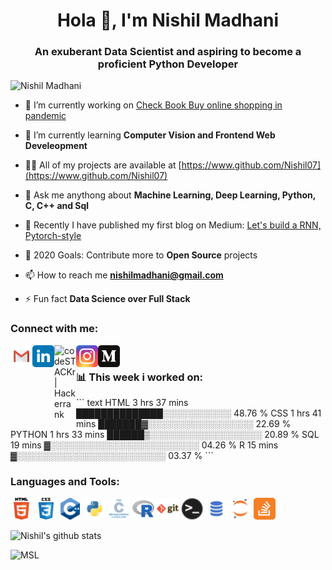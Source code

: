 <h1 align="center">Hola 👋, I'm Nishil Madhani</h1>
<h3 align="center">An exuberant Data Scientist and aspiring to become a proficient Python Developer</h3>
<p align="left"> <img src="https://komarev.com/ghpvc/?username=Nishil07" alt="Nishil Madhani" /> </p>

- 🔭 I’m currently working on [Check Book Buy online shopping in pandemic](https://github.com/Nishil07/Chai_time_hack)

- 🌱 I’m currently learning **Computer Vision and Frontend Web Develeopment**

- 👨‍💻 All of my projects are available at [https://www.github.com/Nishil07](https://www.github.com/Nishil07)

- 💬 Ask me anythong about **Machine Learning, Deep Learning, Python, C, C++ and Sql**

- 📝 Recently I have published my first blog on Medium: [Let's build a RNN, Pytorch-style](https://medium.com/@nishilmadhani/lets-build-a-rnn-pytorch-style-c960207f1fb3?sk=642d0917208da77b8d864801c78f48d8)

- 🥅 2020 Goals: Contribute more to **Open Source** projects

- 📫 How to reach me **nishilmadhani@gmail.com**

- ⚡ Fun fact **Data Science over Full Stack**

### Connect with me:

[<img align="left" alt="Nishil | Mail" width="35px" src="https://github.com/edent/SuperTinyIcons/blob/master/images/svg/gmail.svg" />](mailto:nishilmadhani@gmail.com)
[<img align="left" alt="codeSTACKr | LinkedIn" width="35px" src="https://github.com/edent/SuperTinyIcons/blob/master/images/svg/linkedin.svg" />](https://www.linkedin.com/in/nishil-madhani/)
[<img align="left" alt="codeSTACKr | Hackerrank" width="35px" src="https://cdn.jsdelivr.net/npm/simple-icons@v3/icons/hackerrank.svg" />](https://www.hackerRank.com/nishilmadhani)
[<img align="left" alt="codeSTACKr | Instagram" width="35px" src="https://github.com/edent/SuperTinyIcons/blob/master/images/svg/instagram.svg" />](https://www.instagram.com/nishilmadhani/)
[<img align="left" alt="codeSTACKr | Medium" width="35px" src="https://github.com/edent/SuperTinyIcons/blob/master/images/svg/medium.svg" />](https://medium.com/@nishilmadhani)
<br/>

<h3>📊 This week i worked on:</h3>
<!--START_SECTION:waka-->
``` text
HTML         3 hrs 37 mins   ██████████████░░░░░░░░░░░   48.76 % 
CSS          1 hrs 41 mins   ███████▓░░░░░░░░░░░░░░░░░   22.69 % 
PYTHON       1 hrs 33 mins   ██████▒░░░░░░░░░░░░░░░░░░   20.89 % 
SQL          19 mins         ▓░░░░░░░░░░░░░░░░░░░░░░░░   04.26 % 
R            15 mins         ▓░░░░░░░░░░░░░░░░░░░░░░░░   03.37 % 
```
<!--END_SECTION:waka-->

### Languages and Tools:

<code><img height="35" src="https://raw.githubusercontent.com/github/explore/80688e429a7d4ef2fca1e82350fe8e3517d3494d/topics/html/html.png"></code>
<code><img height="35" src="https://raw.githubusercontent.com/github/explore/80688e429a7d4ef2fca1e82350fe8e3517d3494d/topics/css/css.png"></code>
<code><img height="35" src="https://raw.githubusercontent.com/github/explore/80688e429a7d4ef2fca1e82350fe8e3517d3494d/topics/cpp/cpp.png"></code>
<code><img height="35" src="https://raw.githubusercontent.com/github/explore/80688e429a7d4ef2fca1e82350fe8e3517d3494d/topics/python/python.png"></code>
<code><img height="35" src="https://raw.githubusercontent.com/github/explore/80688e429a7d4ef2fca1e82350fe8e3517d3494d/topics/c/c.png"></code>
<code><img height="35" src="https://raw.githubusercontent.com/github/explore/80688e429a7d4ef2fca1e82350fe8e3517d3494d/topics/r/r.png"></code>
<code><img height="35" src="https://raw.githubusercontent.com/github/explore/80688e429a7d4ef2fca1e82350fe8e3517d3494d/topics/git/git.png"></code>
<code><img height="35" src="https://raw.githubusercontent.com/github/explore/80688e429a7d4ef2fca1e82350fe8e3517d3494d/topics/terminal/terminal.png"></code>
<code><img height="35" src="https://raw.githubusercontent.com/github/explore/80688e429a7d4ef2fca1e82350fe8e3517d3494d/topics/sql/sql.png"></code>
<code><img height="35" src="https://raw.githubusercontent.com/github/explore/80688e429a7d4ef2fca1e82350fe8e3517d3494d/topics/jupyter-notebook/jupyter-notebook.png"></code>
<code><img height="35" src="https://github.com/edent/SuperTinyIcons/blob/master/images/svg/stackoverflow.svg"></code>

![Nishil's github stats](https://github-readme-stats.vercel.app/api?username=Nishil07&&show_icons=true&hide_border=false&title_color=ffffff&text_color=daf7dc&icon_color=bb2acf&bg_color=191919)

![MSL](https://github-readme-stats.vercel.app/api/top-langs/?username=Nishil07&layout=compact&hide_border=false&title_color=ffffff&text_color=daf7dc&icon_color=bb2acf&bg_color=191919)

